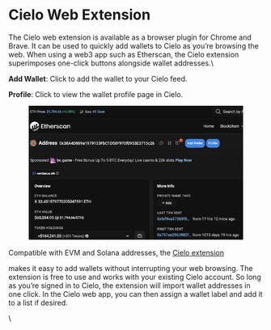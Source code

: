 # Cielo Web Extension

The Cielo web extension is available as a browser plugin for Chrome and Brave. It can be used to quickly add wallets to Cielo as you’re browsing the web. When using a web3 app such as Etherscan, the Cielo extension superimposes one-click buttons alongside wallet addresses.\


**Add Wallet**: Click to add the wallet to your Cielo feed.

**Profile**: Click to view the wallet profile page in Cielo.



<figure><img src=".gitbook/assets/unnamed (1).png" alt=""><figcaption></figcaption></figure>

Compatible with EVM and Solana addresses, the [Cielo extension](https://chromewebstore.google.com/detail/cielo/nbmknhhenedcdaodehlbpfanpmgkjaeg)

&#x20;makes it easy to add wallets without interrupting your web browsing. The extension is free to use and works with your existing Cielo account. So long as you’re signed in to Cielo, the extension will import wallet addresses in one click. In the Cielo web app, you can then assign a wallet label and add it to a list if desired.

\
